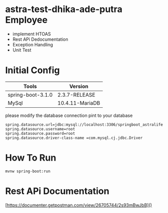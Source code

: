 # astra-test-dhika-ade-putra Employee

- implement HTOAS
- Rest APi Dedocumentation
- Exception Handling
- Unit Test

# Initial Config

| Tools             | Version |
|-------------------| ------------------- |
| spring-boot-3.1.0 | 2.3.7-RELEASE       |
| MySql             | 10.4.11-MariaDB       |

please modify the database connection pint to your database

```application.properties
spring.datasource.url=jdbc:mysql://localhost:3306/springboot_astralife
spring.datasource.username=root
spring.datasource.password=root
spring.datasource.driver-class-name =com.mysql.cj.jdbc.Driver
```

# How To Run

```mvn
mvnw spring-boot:run
```

# Rest APi Documentation
[https://documenter.getpostman.com/view/26705744/2s93mBwJbB]()

